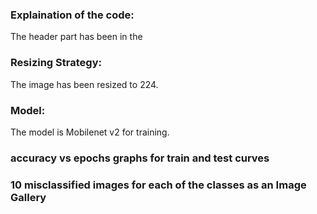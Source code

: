 ### Explaination of the code:
The header part has been in the 

### Resizing Strategy:
The image has been resized to 224. 

### Model:
The model is Mobilenet v2 for training.

### accuracy vs epochs graphs for train and test curves

### 10 misclassified images for each of the classes as an Image Gallery


